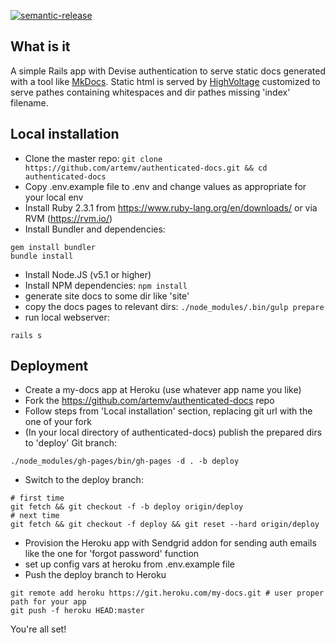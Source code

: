 [![semantic-release](https://img.shields.io/badge/%20%20%F0%9F%93%A6%F0%9F%9A%80-semantic--release-e10079.svg)](https://github.com/semantic-release/semantic-release)

## What is it
A simple Rails app with Devise authentication to serve static docs generated with a tool like [MkDocs](http://www.mkdocs.org/).
Static html is served by [HighVoltage](https://github.com/thoughtbot/high_voltage) customized to serve pathes
containing whitespaces and dir pathes missing 'index' filename.

## Local installation

* Clone the master repo: `git clone https://github.com/artemv/authenticated-docs.git && cd authenticated-docs`
* Copy .env.example file to .env and change values as appropriate for your local env
* Install Ruby 2.3.1 from https://www.ruby-lang.org/en/downloads/ or via RVM (https://rvm.io/)
* Install Bundler and dependencies:
```
gem install bundler
bundle install
```
* Install Node.JS (v5.1 or higher)
* Install NPM dependencies: `npm install`
* generate site docs to some dir like 'site'
* copy the docs pages to relevant dirs: `./node_modules/.bin/gulp prepare`
* run local webserver:
```
rails s
```

## Deployment
* Create a my-docs app at Heroku (use whatever app name you like)
* Fork the https://github.com/artemv/authenticated-docs repo
* Follow steps from 'Local installation' section, replacing git url with the one of your fork
* (In your local directory of authenticated-docs) publish the prepared dirs to 'deploy' Git branch:
```
./node_modules/gh-pages/bin/gh-pages -d . -b deploy
```
* Switch to the deploy branch:
```
# first time
git fetch && git checkout -f -b deploy origin/deploy
# next time
git fetch && git checkout -f deploy && git reset --hard origin/deploy
```
* Provision the Heroku app with Sendgrid addon for sending auth emails like the one for 'forgot password' function
* set up config vars at heroku from .env.example file
* Push the deploy branch to Heroku
```
git remote add heroku https://git.heroku.com/my-docs.git # user proper path for your app
git push -f heroku HEAD:master
```
You're all set!
